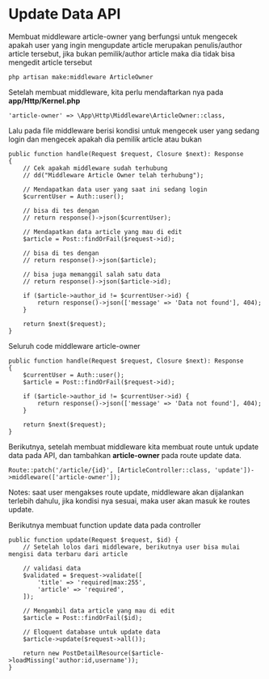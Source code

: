 # Update Data API

Membuat middleware article-owner yang berfungsi untuk mengecek apakah user yang ingin mengupdate article merupakan penulis/author article tersebut, jika bukan pemilik/author article maka dia tidak bisa mengedit article tersebut

```
php artisan make:middleware ArticleOwner
```

Setelah membuat middleware, kita perlu mendaftarkan nya pada **app/Http/Kernel.php**

```
'article-owner' => \App\Http\Middleware\ArticleOwner::class,
```
Lalu pada file middleware berisi kondisi untuk mengecek user yang sedang login dan mengecek apakah dia pemilik article atau bukan

```
public function handle(Request $request, Closure $next): Response
{
    // Cek apakah middleware sudah terhubung
    // dd("Middleware Article Owner telah terhubung");

    // Mendapatkan data user yang saat ini sedang login
    $currentUser = Auth::user();
    
    // bisa di tes dengan
    // return response()->json($currentUser);

    // Mendapatkan data article yang mau di edit
    $article = Post::findOrFail($request->id);

    // bisa di tes dengan
    // return response()->json($article);

    // bisa juga memanggil salah satu data
    // return response()->json($article->id);

    if ($article->author_id != $currentUser->id) {
        return response()->json(['message' => 'Data not found'], 404);
    }
    
    return $next($request);
}
```

Seluruh code middleware article-owner

```
public function handle(Request $request, Closure $next): Response
{
    $currentUser = Auth::user();
    $article = Post::findOrFail($request->id);

    if ($article->author_id != $currentUser->id) {
        return response()->json(['message' => 'Data not found'], 404);
    }
    
    return $next($request);
}
```

Berikutnya, setelah membuat middleware kita membuat route untuk update data pada API, dan tambahkan **article-owner** pada route update data.

```
Route::patch('/article/{id}', [ArticleController::class, 'update'])->middleware(['article-owner']);
```
Notes: saat user mengakses route update, middleware akan dijalankan terlebih dahulu, jika kondisi nya sesuai, maka user akan masuk ke routes update.

Berikutnya membuat function update data pada controller

```
public function update(Request $request, $id) {
    // Setelah lolos dari middleware, berikutnya user bisa mulai mengisi data terbaru dari article

    // validasi data
    $validated = $request->validate([
        'title' => 'required|max:255',
        'article' => 'required',
    ]);
    
    // Mengambil data article yang mau di edit
    $article = Post::findOrFail($id);

    // Eloquent database untuk update data
    $article->update($request->all());

    return new PostDetailResource($article->loadMissing('author:id,username'));
}
```